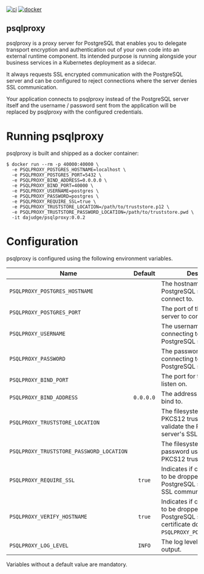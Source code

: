 
[![ci](https://gitlab.com/dajudge/psqlproxy/badges/master/pipeline.svg)](https://gitlab.com/dajudge/psqlproxy/-/pipelines)
[![docker](https://img.shields.io/docker/v/dajudge/psqlproxy?label=dockerhub&sort=semver)](https://hub.docker.com/repository/docker/dajudge/psqlproxy)

psqlproxy
-
psqlproxy is a proxy server for PostgreSQL that enables you to delegate transport encryption and authentication
out of your own code into an external runtime component. Its intended purpose is running alongside your business
services in a Kubernetes deployment as a sidecar.

It always requests SSL encrypted communication with the PostgreSQL server and can be configured to reject
connections where the server denies SSL communication. 

Your application connects to psqlproxy instead of the PostgreSQL server itself and the username / password sent
from the application will be replaced by psqlproxy with the configured credentials.  

# Running psqlproxy
psqlproxy is built and shipped as a docker container:
```shell script
$ docker run --rm -p 40000:40000 \
  -e PSQLPROXY_POSTGRES_HOSTNAME=localhost \
  -e PSQLPROXY_POSTGRES_PORT=5432 \
  -e PSQLPROXY_BIND_ADDRESS=0.0.0.0 \
  -e PSQLPROXY_BIND_PORT=40000 \
  -e PSQLPROXY_USERNAME=postgres \
  -e PSQLPROXY_PASSWORD=postgres \
  -e PSQLPROXY_REQUIRE_SSL=true \
  -e PSQLPROXY_TRUSTSTORE_LOCATION=/path/to/truststore.p12 \
  -e PSQLPROXY_TRUSTSTORE_PASSWORD_LOCATION=/path/to/truststore.pwd \
  -it dajudge/psqlproxy:0.0.2
```

# Configuration
psqlproxy is configured using the following environment variables.

| Name                                     | Default   | Descrpition
|------------------------------------------|:---------:|-----
| `PSQLPROXY_POSTGRES_HOSTNAME`            |           | The hostname of the PostgreSQL server to connect to.
| `PSQLPROXY_POSTGRES_PORT`                |           | The port of the PostgreSQL server to connect to.
| `PSQLPROXY_USERNAME`                     |           | The username to use for connecting to the PostgreSQL server.
| `PSQLPROXY_PASSWORD`                     |           | The password to use for connecting to the PostgreSQL server.
| `PSQLPROXY_BIND_PORT`                    |           | The port for the proxy to listen on.
| `PSQLPROXY_BIND_ADDRESS`                 | `0.0.0.0` | The address for the proxy to bind to.
| `PSQLPROXY_TRUSTSTORE_LOCATION`          |           | The filesystem location of the PKCS12 truststore used to validate the PostgreSQL server's SSL certificate.
| `PSQLPROXY_TRUSTSTORE_PASSWORD_LOCATION` |           | The filesystem location of the password used to access the PKCS12 truststore.
| `PSQLPROXY_REQUIRE_SSL`                  | `true`    | Indicates if connections are to be dropped when the PostgreSQL server rejects SSL communication. 
| `PSQLPROXY_VERIFY_HOSTNAME`              | `true`    | Indicates if connections are to be droppen when the PostgreSQL server's SSL certificate doesn't match `PSQLPROXY_POSTGRES_HOSTNAME`.
| `PSQLPROXY_LOG_LEVEL`                    | `INFO`    | The log level for logging output.

Variables without a default value are mandatory.
